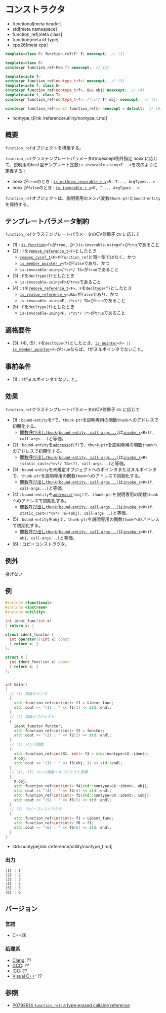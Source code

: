 # コンストラクタ
* functional[meta header]
* std[meta namespace]
* function_ref[meta class]
* function[meta id-type]
* cpp26[meta cpp]

```cpp
template<class F> function_ref(F* f) noexcept;  // (1)

template<class F>
constexpr function_ref(F&& f) noexcept;  // (2)

template<auto f>
constexpr function_ref(nontype_t<f>) noexcept;  // (3)
template<auto f, class U>
constexpr function_ref(nontype_t<f>, U&& obj) noexcept;  // (4)
template<auto f, class T>
constexpr function_ref(nontype_t<f>, /*cv*/ T* obj) noexcept;  // (5)

constexpr function_ref(const function_ref&) noexcept = default;  // (6)
```
* nontype_t[link /reference/utility/nontype_t.md]

## 概要
`function_ref`オブジェクトを構築する。

`function_ref`クラステンプレートパラメータのnoexcept例外指定 *noex* に応じて、説明用の`bool`型テンプレート定数`is-invocable-using<T...>`を次のように定義する :

- *noex* が`true`のとき : [`is_nothrow_invocable_r_v`](/reference/type_traits/is_nothrow_invocable_r.md)`<R, T..., ArgTypes...>`
- *noex* が`false`のとき : [`is_invocable_r_v`](/reference/type_traits/is_invocable_r.md)`<R, T..., ArgTypes...>`

`function_ref`オブジェクトは、説明専用のメンバ変数`thunk-ptr`と`bound-entity`を保持する。


## テンプレートパラメータ制約
`function_ref`クラステンプレートパラメータのCV修飾子 *cv* に応じて

- (1) : [`is_function`](/reference/type_traits/is_function.md)`<F>`が`true`、かつ`is-invocable-using<F>`が`true`であること
- (2) : `T`を[`remove_reference_t`](/reference/type_traits/remove_reference.md)`<F>`としたとき
    - [`remove_cvref_t`](/reference/type_traits/remove_cvref.md)`<F>`が`function_ref`と同一型ではなく、かつ
    - [`is_member_pointer_v`](/reference/type_traits/is_member_pointer.md)`<T>`が`false`であり、かつ
    - `is-invocable-using</*cv*/ T&>`が`true`であること
- (3) : `F`を`decltype(f)`としたとき
    - `is-invocable-using<F>`が`true`であること
- (4) : `T`を[`remove_reference_t`](/reference/type_traits/remove_reference.md)`<F>`、`F`を`decltype(f)`としたとき
    - [`is_rvalue_reference_v`](/reference/type_traits/is_rvalue_reference.md)`<U&&>`が`false`であり、かつ
    - `is-invocable-using<F, /*cv*/ T&>`が`true`であること
- (5) : `F`を`decltype(f)`としたとき
    - `is-invocable-using<F, /*cv*/ T*>`が`true`であること


## 適格要件
- (3), (4), (5) : `F`を`decltype(f)`としたとき、[`is_pointer`](/reference/type_traits/is_pointer.md)`<F> ||` [`is_member_pointer`](/reference/type_traits/is_member_pointer.md)`<F>`が`true`ならば、`f`がヌルポインタでないこと。


## 事前条件
- (1) : `f`がヌルポインタでないこと。


## 効果
`function_ref`クラステンプレートパラメータのCV修飾子 *cv* に応じて

- (1) : `bound-entity`を`f`で、`thunk-ptr`を説明専用の関数`thunk`へのアドレスで初期化する。
    - [関数呼び出し`thunk(bound-entity, call-args...)`](op_call.md)は[`invoke_r`](/reference/functional/invoke_r.md)`<R>(f, call-args...)`と等価。
- (2) : `bound-entity`を[`addressof`](/reference/memory/addressof.md)`(f)`で、`thunk-ptr`を説明専用の関数`thunk`へのアドレスで初期化する。
    - [関数呼び出し`thunk(bound-entity, call-args...)`](op_call.md)は[`invoke_r`](/reference/functional/invoke_r.md)`<R>(static_cast</*cv*/ T&>(f), call-args...)`と等価。
- (3) : `bound-entity`を未規定オブジェクトへのポインタまたはヌルポインタで、`thunk-ptr`を説明専用の関数`thunk`へのアドレスで初期化する。
    - [関数呼び出し`thunk(bound-entity, call-args...)`](op_call.md)は[`invoke_r`](/reference/functional/invoke_r.md)`<R>(f, call-args...)`と等価。
- (4) : `bound-entity`を[`addressof`](/reference/memory/addressof.md)`(obj)`で、`thunk-ptr`を説明専用の関数`thunk`へのアドレスで初期化する。
    - [関数呼び出し`thunk(bound-entity, call-args...)`](op_call.md)は[`invoke_r`](/reference/functional/invoke_r.md)`<R>(f, static_cast</*cv*/ T&>(obj), call-args...)`と等価。
- (5) : `bound-entity`を`obj`で、`thunk-ptr`を説明専用の関数`thunk`へのアドレスで初期化する。
    - [関数呼び出し`thunk(bound-entity, call-args...)`](op_call.md)は[`invoke_r`](/reference/functional/invoke_r.md)`<R>(f, obj, call-args...)`と等価。
- (6) : コピーコンストラクタ。


## 例外
投げない


## 例
```cpp example
#include <functional>
#include <iostream>
#include <utility>

int ident_func(int x)
{ return x; }

struct ident_functor {
  int operator()(int x) const
  { return x; }
};

struct X {
  int ident_func(int x) const
  { return x; }
};


int main()
{
  // (1) 関数ポインタ
  {
    std::function_ref<int(int)> f1 = &ident_func;
    std::cout << "(1) : " << f1(1) << std::endl;
  }
  // (2) 関数オブジェクト
  {
    ident_functor functor;
    std::function_ref<int(int)> f2 = functor;
    std::cout << "(2) : " << f2(2) << std::endl;
  }
  // (3) メンバ関数
  {
    std::function_ref<int(X&, int)> f3 = std::nontype<&X::ident>;
    X obj;
    std::cout << "(3) : " << f3(obj, 3) << std::endl;
  }
  // (4), (5) メンバ関数＋オブジェクト束縛
  {
    X obj;
    std::function_ref<int(int)> f4{std::nontype<&X::ident>, obj};
    std::cout << "(4) : " << f4(4) << std::endl;
    std::function_ref<int(int)> f5{std::nontype<&X::ident>, &obj};
    std::cout << "(5) : " << f5(5) << std::endl;
  }
  // (6) コピーコンストラクタ
  {
    std::function_ref<int(int)> f1 = &ident_func;
    std::function_ref<int(int)> f6 = f1;
    std::cout << "(6) : " << f6(6) << std::endl;
  }
}
```
* std::nontype[link /reference/utility/nontype_t.md]

### 出力
```
(1) : 1
(2) : 2
(3) : 3
(4) : 4
(5) : 5
(6) : 6
```


## バージョン
### 言語
- C++26

### 処理系
- [Clang](/implementation.md#clang): ??
- [GCC](/implementation.md#gcc): ??
- [ICC](/implementation.md#icc): ??
- [Visual C++](/implementation.md#visual_cpp): ??


## 参照
- [P0792R14 `function_ref`: a type-erased callable reference](https://www.open-std.org/jtc1/sc22/wg21/docs/papers/2023/p0792r14.html)
